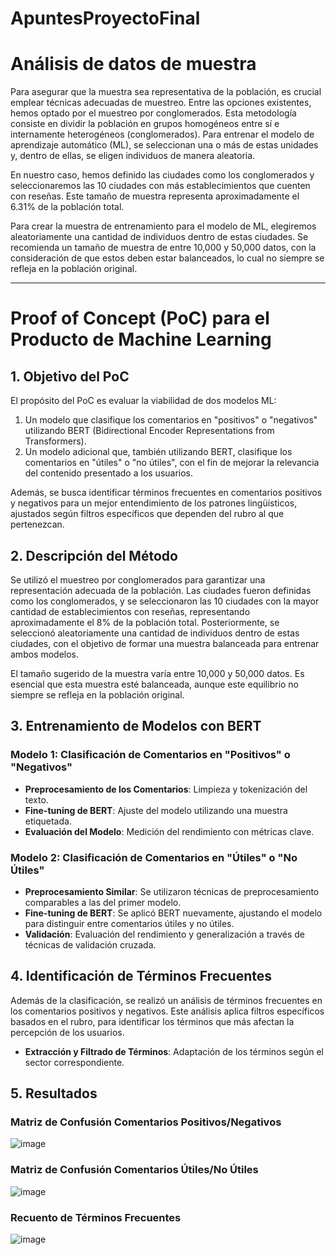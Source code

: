 # ApuntesProyectoFinal
# Análisis de datos de muestra

Para asegurar que la muestra sea representativa de la población, es crucial emplear técnicas adecuadas de muestreo. Entre las opciones existentes, hemos optado por el muestreo por conglomerados. Esta metodología consiste en dividir la población en grupos homogéneos entre sí e internamente heterogéneos (conglomerados). Para entrenar el modelo de aprendizaje automático (ML), se seleccionan una o más de estas unidades y, dentro de ellas, se eligen individuos de manera aleatoria.

En nuestro caso, hemos definido las ciudades como los conglomerados y seleccionaremos las 10 ciudades con más establecimientos que cuenten con reseñas. Este tamaño de muestra representa aproximadamente el 6.31% de la población total.

Para crear la muestra de entrenamiento para el modelo de ML, elegiremos aleatoriamente una cantidad de individuos dentro de estas ciudades. Se recomienda un tamaño de muestra de entre 10,000 y 50,000 datos, con la consideración de que estos deben estar balanceados, lo cual no siempre se refleja en la población original.



---

#  Proof of Concept (PoC) para el Producto de Machine Learning

## 1. Objetivo del PoC
El propósito del PoC es evaluar la viabilidad de dos modelos ML:
1. Un modelo que clasifique los comentarios en "positivos" o "negativos" utilizando BERT (Bidirectional Encoder Representations from Transformers).
2. Un modelo adicional que, también utilizando BERT, clasifique los comentarios en "útiles" o "no útiles", con el fin de mejorar la relevancia del contenido presentado a los usuarios.

Además, se busca identificar términos frecuentes en comentarios positivos y negativos para un mejor entendimiento de los patrones lingüísticos, ajustados según filtros específicos que dependen del rubro al que pertenezcan.

## 2. Descripción del Método
Se utilizó el muestreo por conglomerados para garantizar una representación adecuada de la población. Las ciudades fueron definidas como los conglomerados, y se seleccionaron las 10 ciudades con la mayor cantidad de establecimientos con reseñas, representando aproximadamente el 8% de la población total. Posteriormente, se seleccionó aleatoriamente una cantidad de individuos dentro de estas ciudades, con el objetivo de formar una muestra balanceada para entrenar ambos modelos.

El tamaño sugerido de la muestra varía entre 10,000 y 50,000 datos. Es esencial que esta muestra esté balanceada, aunque este equilibrio no siempre se refleja en la población original.

## 3. Entrenamiento de Modelos con BERT
### Modelo 1: Clasificación de Comentarios en "Positivos" o "Negativos"
- **Preprocesamiento de los Comentarios**: Limpieza y tokenización del texto.
- **Fine-tuning de BERT**: Ajuste del modelo utilizando una muestra etiquetada.
- **Evaluación del Modelo**: Medición del rendimiento con métricas clave.

### Modelo 2: Clasificación de Comentarios en "Útiles" o "No Útiles"
- **Preprocesamiento Similar**: Se utilizaron técnicas de preprocesamiento comparables a las del primer modelo.
- **Fine-tuning de BERT**: Se aplicó BERT nuevamente, ajustando el modelo para distinguir entre comentarios útiles y no útiles.
- **Validación**: Evaluación del rendimiento y generalización a través de técnicas de validación cruzada.

## 4. Identificación de Términos Frecuentes
Además de la clasificación, se realizó un análisis de términos frecuentes en los comentarios positivos y negativos. Este análisis aplica filtros específicos basados en el rubro, para identificar los términos que más afectan la percepción de los usuarios.

- **Extracción y Filtrado de Términos**: Adaptación de los términos según el sector correspondiente.

## 5. Resultados 
### Matriz de Confusión Comentarios Positivos/Negativos

![image](https://github.com/user-attachments/assets/702247fa-6d54-40ac-bb80-b8d106272d0b)


### Matriz de Confusión Comentarios Útiles/No Útiles

![image](https://github.com/user-attachments/assets/2e27b353-857a-4ea2-8692-68914b927daf)


### Recuento de Términos Frecuentes 

![image](https://github.com/user-attachments/assets/eaf811f1-496f-4cc2-b350-2cfe79fcad49)



